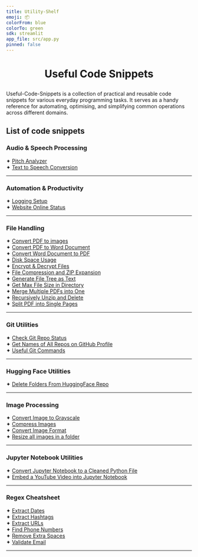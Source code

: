 ```yaml
---
title: Utility-Shelf
emoji: 📦
colorFrom: blue
colorTo: green
sdk: streamlit
app_file: src/app.py
pinned: false
---
```


<!-- This metadata block is for Hugging Face Spaces -->

# <p align="center">Useful Code Snippets</p>

Useful-Code-Snippets is a collection of practical and reusable code snippets for various everyday programming tasks.
It serves as a handy reference for automating, optimising, and simplifying common operations across different domains.

## List of code snippets

### Audio & Speech Processing

✦ [Pitch Analyzer](Audio_Speech_Processing/analyse_pitch.py)<br />
✦ [Text to Speech Conversion](Audio_Speech_Processing/text_to_speech.py)<br />

---

### Automation & Productivity

✦ [Logging Setup](Automation_Productivity/logging_setup.py)<br />
✦ [Website Online Status](Automation_Productivity/webpage_online_status.py)<br />

---

### File Handling

✦ [Convert PDF to images](File_Handling/convert_pdf_to_images.py)<br />
✦ [Convert PDF to Word Document](File_Handling/convert_pdf_to_word.py) <br />
✦ [Convert Word Document to PDF](File_Handling/convert_word_doc_to_pdf.py) <br />
✦ [Disk Space Usage](File_Handling/check_disk_usage.py)<br />
✦ [Encrypt & Decrypt Files](File_Handling/encrypt_decrypt_files.py)<br />
✦ [File Compression and ZIP Expansion](File_Handling/compress_expand_files.py)<br />
✦ [Generate File Tree as Text](File_Handling/generate_file_tree.py)<br />
✦ [Get Max File Size in Directory](File_Handling/get_max_file_size.py)<br />
✦ [Merge Multiple PDFs into One](File_Handling/merge_pdfs_in_folder.py)<br />
✦ [Recursively Unzip and Delete](File_Handling/recursively_unzip_and_delete.py)<br />
✦ [Split PDF into Single Pages](File_Handling/split_pdf.py)<br />

---

### Git Utilities

✦ [Check Git Repo Status](Git_Utilities/check_git_repo_status.py)<br />
✦ [Get Names of All Repos on GitHub Profile](Git_Utilities/get_github_repos.py)<br />
✦ [Useful Git Commands](Git_Utilities/Useful%20Git%20Commands.md)<br />

---

### Hugging Face Utilities

✦ [Delete Folders From HuggingFace Repo](HuggingFace_Utilities/delete_folder_on_hub.py)<br />

---

### Image Processing

✦ [Convert Image to Grayscale](Image_Processing/convert_and_display_grayscale.py)<br />
✦ [Compress Images](Image_Processing/compress_image_by_percentage.py)<br />
✦ [Convert Image Format](Image_Processing/convert_image_format.py)<br />
✦ [Resize all images in a folder](Image_Processing/resize_all_images_in_folder.py)<br />

---

### Jupyter Notebook Utilities

✦ [Convert Jupyter Notebook to a Cleaned Python File](Jupyter_Notebook_Utilities/convert_notebook_to_clean_py.py)<br />
✦ [Embed a YouTube Video into Jupyter Notebook](Jupyter_Notebook_Utilities/embed_youtube_video.py)<br />

---

### Regex Cheatsheet

✦ [Extract Dates](Regex_Cheatsheet/extract_dates.py)<br />
✦ [Extract Hashtags](Regex_Cheatsheet/extract_hashtags.py)<br />
✦ [Extract URLs](Regex_Cheatsheet/extract_urls.py)<br />
✦ [Find Phone Numbers](Regex_Cheatsheet/find_phone_numbers.py)<br />
✦ [Remove Extra Spaces](Regex_Cheatsheet/remove_extra_spaces.py)<br />
✦ [Validate Email](Regex_Cheatsheet/validate_email.py)<br />

---
